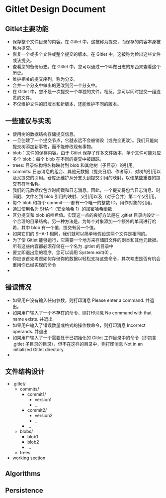 # Gitlet Design Document

## Gitlet主要功能

- 保存整个文件目录的内容。在 Gitlet 中，这被称为提交，而保存的内容本身被称为提交。
- 恢复一个或多个文件或整个提交的版本。在 Gitlet 中，这被称为检出这些文件或该提交。
- 查看您的备份历史。在 Gitlet 中，您可以通过一个叫做日志的东西来查看这个历史。
- 维护相关的提交序列，称为分支。
- 合并一个分支中做出的更改到另一个分支中。
- 在 Gitlet 中，您不是一次提交一个单独的文件。相反，您可以同时提交一组连贯的文件。
- 不仅维护文件的旧版本和新版本，还能维护不同的版本。


## 一些建议与实现

- 使用树的数据结构存储提交信息。
- 一旦创建了一个提交节点，它就永远不会被销毁（或完全更改）。我们只能向提交树添加新事物，而不能修改现有事物。
- blob：文件的保存内容。由于 Gitlet 保存了许多文件版本，单个文件可能对应多个 blob：每个 blob 在不同的提交中被跟踪。
- trees: 目录结构将名称映射到 blob 和其他树（子目录）的引用。
- commits: 日志消息的组合、其他元数据（提交日期、作者等）、对树的引用以及父提交的引用。仓库还维护从分支头到提交引用的映射，以便某些重要的提交有符号名称。
- 我们的元数据仅包含时间戳和日志消息。因此，一个提交将包含日志消息、时间戳、文件名到 blob 引用的映射、父引用以及（对于合并）第二个父引用。 
- 每个 blob 和每个 commit——都有一个唯一的整数 ID，用作对象的引用。
- 通过使用名为 SHA-1（安全哈希 1）的加密哈希函数
- 区分提交和 blob 的哈希值。实现这一点的良好方法是在 .gitlet 目录内设计一个合理的目录结构。另一种方法是，为每个对象添加一个额外的单词进行哈希，其中 blob 有一个值，提交有另一个值。
- 如果它们的 SHA-1 相同，我们就可以简单地假设这两个文件是相同的。
- 为了使 Gitlet 能够运行，它需要一个地方来存储旧文件的副本和其他元数据。所有这些内容都必须存储在一个名为 .gitlet 的目录中
- 要立即退出您的程序，您可以调用 System.exit(0) 。
- 你应该首先考虑如何存储你的数据以轻松支持这些命令，其次考虑是否有机会重用你已经实现的命令
- 

## 错误情况

- 如果用户没有输入任何参数，则打印消息 Please enter a command. 并退出。
- 如果用户输入了一个不存在的命令，则打印消息 No command with that name exists. 并退出。
- 如果用户输入了错误数量或格式的操作数命令，则打印消息 Incorrect operands. 并退出
- 如果用户输入了一个需要处于已初始化的 Gitlet 工作目录中的命令（即包含 .gitlet 子目录的目录），但不在这样的目录中，则打印消息 Not in an initialized Gitlet directory.
- 

## 文件结构设计

- .gitlet/
  - commits/
    - commit1/
      - version1
      - ...
    - commit2/
      - version2
      - ...
    - ...
  - blobs/
    - blob1
    - blob2
    - ...
  - trees
- working section



## Algorithms

## Persistence

